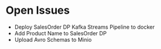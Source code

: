# Open Issues

 * Deploy SalesOrder DP Kafka Streams Pipeline to docker
 * Add Product Name to SalesOrder DP
 * Upload Avro Schemas to Minio 



